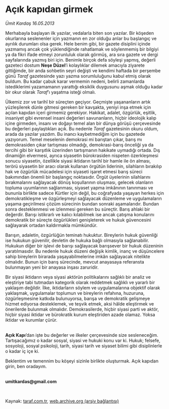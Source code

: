 # Açık kapıdan girmek

*Ümit Kardaş 16.05.2013*

<div class="yazi"><p>Merhabayla başlayan ilk yazılar, vedalarla biten son yazılar. Bir köşeden okurlarına seslenenler için yazmanın en zor olduğu anlar bu başlangıç ve ayrılık durumları olsa gerek. Hele benim gibi, bir gazete disiplini içinde yazmamış ancak çok yüklendiğinde rahatlamak ve söylenmemiş bir bilgiyi ya da fikri ifade etmeyi zorunluluk olarak görmüş, ara sıra gazete ve dergi sayfalarında yazmış biri için. Benimle birçok defa söyleşi yapmış, değerli gazeteci dostum <b>Neşe Düzel</b>’i kolaylıklar dilemek amacıyla ziyarete gittiğimde, bir anda sohbetin seyri değişti ve kendimi haftada bir perşembe günü <i>Taraf</i> gazetesinde yazı yazma sorumluluğunu kabul etmiş olarak buldum. Bu kadar çabuk karar vermemin nedeni, belirli zamanlarda istediklerimi yazamamanın yarattığı eksiklik duygusunu aşmak olduğu kadar bir okur olarak <i>Taraf</i>’ı yaşatma isteği olmalı.</p>
<p>Ülkemiz zor ve tarihî bir süreçten geçiyor. Geçmişte yaşananların artık yüzleşilerek dünle gitmesi gereken bir kavşakta, yeniyi inşa etmek için açılan kapıdan içeri girmemiz gerekiyor. Hakikat, adalet, özgürlük, eşitlik, insaniyet gibi evrensel insani değerleri savunanların, hiçbir ideolojik kalıp içine girmeden, insanı ve doğayı temel alan bir dünya görüşü çerçevesinde bu değerleri paylaştıkları açık. Bu nedenle <i>Taraf</i> gazetesinin okuru oldum, arada da yazılar yazdım. Bu inancı kaybetmediğim için bu gazetede yazıyorum. Temel meselenin demokrasi mi barıştan çıkar, barış mı demokrasiden çıkar tartışması olmadığı, demokrasi-barış önceliği ya da tercihi gibi bir karşıtlık üzerinden tartışmanın hakikate uymadığı ortada. Dış dinamiğin elvermesi, ayrıca siyasetin bürokrasiden nispeten özerkleşmesi sonucu siyasetin, özellikle siyasi iktidarın tarihî bir hamle ile ön alması, terörü siyasetin bir aracı olarak kullanan örgütün liderinin, silahların bırakılıp hak ve özgürlük mücadelesi için siyaseti işaret etmesi barış süreci bakımından önemli bir başlangıç noktasıdır. Örgüt üyelerinin silahlarını bırakmalarını sağlayacak dönüş koşullarının oluşması, gelecek olanların topluma uyumlarının sağlanması, siyaset yapma imkânının tanınması ve bununla birlikte sadece Kürtler için değil, bu coğrafyada yaşayan herkes için demokratikleşme ve özgürleşmeyi sağlayacak düzenleme ve uygulamaların yaşama geçirilmesi çözüm sürecinin bundan sonraki aşamalarıdır. Bundan sonra desteklenmesi ve izlenmesi gereken bu süreçtir. Barış ahlaki bir değerdir. Barışı istikrarlı ve kalıcı kılabilmek ise ancak çatışma konularını demokratik bir süreçte özgürlükleri genişleterek ve hukuk güvencesini sağlayarak ortadan kaldırmakla mümkündür.</p>
<p>Barışın, adaletin, özgürlüğün teminatı hukuktur. Bireylerin hukuk güvenliği ise hukukun güvenilir, devletin de hukuka bağlı olmasıyla sağlanabilir. Hukukun diğer bir işlevi de barışı sağlayacak barışsever bir hukuk düzeninin yaratılmasıdır. Bu nedenle hukuk düzeni değişik kimlik, inanç ve düşüncelere sahip bireylerin birarada yaşayabilmelerine imkân sağlayacak nitelikte olmalıdır. Bunun için barış sürecinde, mevcut anayasaya referansta bulunmayan yeni bir anayasa inşası zaruridir.</p>
<p>Bir siyasi iktidarın veya siyasi aktörün politikalarını sağlıklı bir analiz ve eleştiriye tabi tutmadan kategorik olarak reddetmek sağlıklı ve yararlı bir yaklaşım değildir. İlke, iktidarların söylem ve uygulamalarına objektif olarak yaklaşmak, uygulamalar toplumun ve bireylerin refahına, huzuruna, özgürleşmesine katkıda bulunuyorsa, barışa ve demokratik gelişmeye hizmet ediyorsa desteklemek, ve teşvik etmek, aksi hâlde eleştirmek ve önerilerde bulunmak olmalıdır. Demokrasilerde, hiçbir siyasi parti ve aktör, hiçbir siyasi iktidar ve bürokratik kurum eleştiriden azade olamaz. Yoksa iktidar ve kurumlar çürür.</p>
<p><b><br/>Açık Kapı</b>’dan işte bu değerler ve ilkeler çerçevesinde size sesleneceğim. Tartışacağımız o kadar sosyal, siyasi ve hukuki konu var ki. Hukuk; felsefe, sosyoloji, sosyal psikoloji, tarih, siyasi tarih ve siyaset bilimi gibi disiplinlerle o kadar iç içe ki.</p>
<p>Beklentim ve temennim bu köşeyi sizinle birlikte oluşturmak. Açık kapıdan girin, ben oradayım.</p><b>
<p><br/>umitkardas@gmail.com</p>
<p></p></b> 
</div>

Kaynak: [taraf.com.tr](http://www.taraf.com.tr:80/umit-kardas/makale-acik-kapidan-girmek.htm), [web.archive.org (arşiv bağlantısı)](http://web.archive.org/web/20130609210846/http://www.taraf.com.tr:80/umit-kardas/makale-acik-kapidan-girmek.htm)
